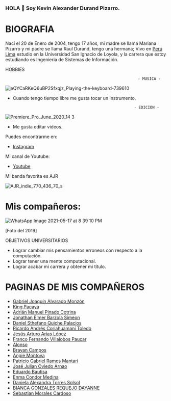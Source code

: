 ### HOLA  👋  Soy Kevin Alexander Durand Pizarro.

# BIOGRAFIA
 Nací el 20 de Enero de 2004, tengo 17 años, mi madre se llama Mariana Pizarro y mi padre se llama Raul Durand, tengo una hermana;
 Vivo en [Perú](https://www.google.com/search?q=peru&sxsrf=ALeKk01zhPhj3kJXCB_JTW19TAyRDQxPVQ:1621300594451&source=lnms&tbm=isch&sa=X&ved=2ahUKEwi5i4awh9LwAhWoILkGHc5mDKIQ_AUoAnoECAEQBA&biw=1536&bih=760) [Lima](https://www.google.com/search?q=Lima&sxsrf=ALeKk02o0qCb04gAnXa3efCwIgLDOoQusQ:1621301067587&source=lnms&tbm=isch&sa=X&ved=2ahUKEwjb_tORidLwAhWxH7kGHcZYDsQQ_AUoAnoECAEQBA&biw=1536&bih=760) estudio en la Universidad San Ignacio de Loyola, y la carrera que estoy estudiando es Ingenieria de Sistemas de Información.
 
 HOBBIES
 
 

                                                              - MUSICA -     
                                                              
![eQYCaRKeQ6uBP2Sfxqjz_Playing-the-keyboard-739610](https://user-images.githubusercontent.com/84357529/118580004-b19e2780-b754-11eb-8b28-e8595d52117a.jpg) 
- Cuando tengo tiempo libre me gusta tocar un instrumento.
                                                                                                                                                                          
                                                           - EDICIÓN -

                                                             
![Premiere_Pro_June_2020_14 3](https://user-images.githubusercontent.com/84357529/118580018-b95dcc00-b754-11eb-9715-d9c9371764c2.png)
- Me gusta editar videos.

Puedes encontrarme en:
 - [Instagram](https://www.instagram.com/alex_durand_pizarro/)
 
Mi canal de Youtube:
 - [Youtube](https://www.youtube.com/channel/UCRw8esxW2kxK3r1VRl3fE6Q)
 
 
Mi banda favorita es AJR



![AJR_indie_770_436_70_s](https://user-images.githubusercontent.com/84357529/118575207-87943780-b74b-11eb-9e1e-6b97f65bb32e.jpg)

# Mis compañeros: 

![WhatsApp Image 2021-05-17 at 8 39 10 PM](https://user-images.githubusercontent.com/84357529/118582184-8d444a00-b758-11eb-8096-d8e30a52fcdf.jpeg)

 [Foto del 2019]
 
OBJETIVOS UNIVERSITARIOS 

-   Lograr cambiar mis pensamientos erroneos con respecto a la computación.
-   Lograr tener una mente computacional.
-   Lograr acabar mi carrera y obtener mi título.

# PAGINAS DE MIS COMPAÑEROS
- [Gabriel Joaquín Alvarado Monzón](https://gabrielalvarado.me/)
- [King Pacaya](https://king-pacaya.github.io/)
- [Adrián Manuel Pinado Cotrina](http://adrianpinado.me/)
- [Jonathan Elmer Barzola Simeon](https://jobasi128.github.io/)
- [Daniel Sthefano Quiche Palacios](https://www.danielquichepalacios.com/)
- [Ricardo Andrés Coriahuamaní Toledo](http://ricardocoria.byethost12.com/?i=1)
- [Jesús Arturo Arias López](https://skeletus.github.io/)
- [Franco Fernando Villalobos Paucar](https://wolfzerov.github.io/WolfZero.github.io/)
- [Alonso](https://www.jesusalonsosalazarmallqui.me/)
- [Brayan Campos](https://www.brayanelmercampossanchez.me/)
- [Angie Montoya](https://angiemichellemontoyarocca.github.io/)
- [Patricio Gabriel Ramos Mantari](http://patriciogabrielramosmantari.me/)
- [José Julian Oviedo Arnao](https://joseoviedoar.github.io/github.io/)
- [Eduardo Bautisa](https://electroscopic-place.000webhostapp.com/)
- [Enma Condor Medina](https://www.enmamilagroscondormedina.me/)
- [Daniela Alexandra Torres Solsol](https://danielatorres14.github.io/)
- [BIANCA GONZALES REQUEJO DAYANNE](https://biancagonzalesrequejo.github.io/BiancaGonzalesRequejoDayanne/)
- [Sebastian Morales Cardoso](http://sebastianmoralescardoso.me/)
